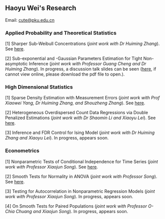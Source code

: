 ## Haoyu Wei's Research

Email: cute@pku.edu.cn

### Applied Probability and Theoretical Statistics

[1] Sharper Sub-Weibull Concentrations (*joint work with Dr Huiming Zhang*). See [here](https://arxiv.org/abs/2102.02450).

[2] Sub-exponential and -Gaussian Parameters Estimation for Tight Non-asymptotic Inference (*joint work with Professor Guang Cheng and Dr Huiming Zhang*). In progress, a discussion talk slides can be seen ([here](https://github.com/CuteHaoyu/cute.github.io/blob/gh-pages/cg-211011.pdf), if cannot view online, please download the pdf file to open.).

### High Dimensional Statistics

[1] Sparse Density Estimation with Measurement Errors (*joint work with Prof Xiaowei Yang, Dr Huiming Zhang, and Shouzheng Zhang*). See [here](https://arxiv.org/abs/1911.06215).

[2] Heterogeneous Overdispersed Count Data Regressions via Double Penalized Estimations (*joint work with Dr Shaomin Li and Xiaoyu Lei*). See [here](https://arxiv.org/abs/2110.03552).

[3] Inference and FDR Control for Ising Model (*joint work with Dr Huiming Zhang and Xiaoyu Lei*). In progress, appears soon.

### Econometrics

[1] Nonparametric Tests of Conditional Independence for Time Series (*joint work with Professor Xiaojun Song*). See [here](https://arxiv.org/abs/2110.04847).

[2] Smooth Tests for Normality in ANOVA (*joint work with Professor Song*). See [here](https://arxiv.org/abs/2110.04849).

[3] Testing for Autocorrelation in Nonparametric Regression Models (*joint work with Professor Xiaojun Song*). In progress, appears soon.

[4] On Smooth Tests for Paired Populations (*joint work with Professor O-Chia Chuang and Xiaojun Song*). In progress, appears soon.
